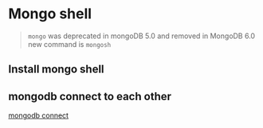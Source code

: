 # Mongo shell

> `mongo` was deprecated in mongoDB 5.0 and removed in MongoDB 6.0
> new command is `mongosh`

## Install mongo shell

## mongodb connect to each other

[mongodb connect](mongodb-connect.md)
